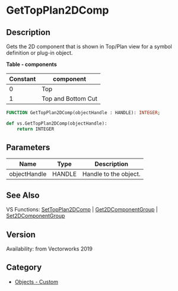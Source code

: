 # GetTopPlan2DComp

## Description
Gets the 2D component that is shown in Top/Plan view for a symbol definition or plug-in object.


**Table - components**

| Constant | component         |
|----------|------------------|
| 0        | Top              |
| 1        | Top and Bottom Cut|

```pascal
FUNCTION GetTopPlan2DComp(objectHandle : HANDLE): INTEGER;
```

```python
def vs.GetTopPlan2DComp(objectHandle):
    return INTEGER
```

## Parameters
|Name|Type|Description|
|---|---|---|
|objectHandle|HANDLE|Handle to the object.|

## See Also
VS Functions:
[SetTopPlan2DComp](SetTopPlan2DComp.md) 
| [Get2DComponentGroup](Get2DComponentGroup.md) 
| [Set2DComponentGroup](Set2DComponentGroup.md)

## Version
Availability: from Vectorworks 2019

## Category
* [Objects - Custom](../Categories/Objects%20-%20Custom.md)
